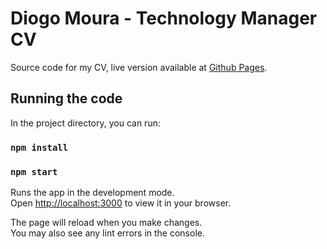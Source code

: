 # Diogo Moura - Technology Manager CV

Source code for my CV, live version available at [Github Pages](https://stormsys.github.io/cv).

## Running the code
In the project directory, you can run:

### `npm install`
### `npm start`

Runs the app in the development mode.\
Open [http://localhost:3000](http://localhost:3000) to view it in your browser.

The page will reload when you make changes.\
You may also see any lint errors in the console.